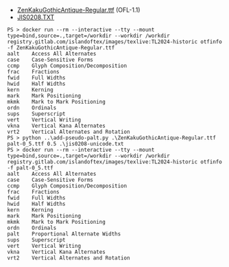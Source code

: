 - [ZenKakuGothicAntique-Regular.ttf](https://github.com/googlefonts/zen-kakugothic/blob/2705757e17e42954f3acbdf921ac0ae24d1270cd/fonts/ttf/ZenKakuGothicAntique-Regular.ttf) (OFL-1.1)
- [JIS0208.TXT](https://unicode.org/Public/MAPPINGS/OBSOLETE/EASTASIA/JIS/JIS0208.TXT)

```
PS > docker run --rm --interactive --tty --mount type=bind,source=.,target=/workdir --workdir /workdir registry.gitlab.com/islandoftex/images/texlive:TL2024-historic otfinfo -f ZenKakuGothicAntique-Regular.ttf
aalt    Access All Alternates
case    Case-Sensitive Forms
ccmp    Glyph Composition/Decomposition
frac    Fractions
fwid    Full Widths
hwid    Half Widths
kern    Kerning
mark    Mark Positioning
mkmk    Mark to Mark Positioning
ordn    Ordinals
sups    Superscript
vert    Vertical Writing
vkna    Vertical Kana Alternates
vrt2    Vertical Alternates and Rotation
PS > python ..\add-pseudo-palt.py .\ZenKakuGothicAntique-Regular.ttf palt-0_5.ttf 0.5 .\jis0208-unicode.txt
PS > docker run --rm --interactive --tty --mount type=bind,source=.,target=/workdir --workdir /workdir registry.gitlab.com/islandoftex/images/texlive:TL2024-historic otfinfo -f palt-0_5.ttf                    
aalt    Access All Alternates
case    Case-Sensitive Forms
ccmp    Glyph Composition/Decomposition
frac    Fractions
fwid    Full Widths
hwid    Half Widths
kern    Kerning
mark    Mark Positioning
mkmk    Mark to Mark Positioning
ordn    Ordinals
palt    Proportional Alternate Widths
sups    Superscript
vert    Vertical Writing
vkna    Vertical Kana Alternates
vrt2    Vertical Alternates and Rotation
```
